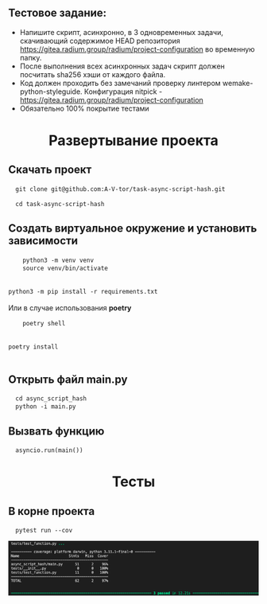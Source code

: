 ## Тестовое задание:

- Напишите скрипт, асинхронно, в 3 одновременных задачи, скачивающий содержимое HEAD репозитория https://gitea.radium.group/radium/project-configuration во временную папку.
- После выполнения всех асинхронных задач скрипт должен посчитать sha256 хэши от каждого файла.
- Код должен проходить без замечаний проверку линтером wemake-python-styleguide. Конфигурация nitpick - https://gitea.radium.group/radium/project-configuration
- Обязательно 100% покрытие тестами

<h1 align="center">Развертывание проекта</h1>

<h2>Скачать проект</h2>

```
  git clone git@github.com:A-V-tor/task-async-script-hash.git
```

```
  cd task-async-script-hash
```

<h2> Создать виртуальное окружение и установить зависимости</h2>

```
    python3 -m venv venv
    source venv/bin/activate
    
```
`python3 -m pip install -r requirements.txt` </br> </br>
Или в случае использования <b>poetry</b>


```
    poetry shell
    
```

`poetry install`
</br></br>
<h2> Открыть файл main.py</h2>

```
  cd async_script_hash
  python -i main.py
```
<h2>Вызвать функцию</h2>

```
  asyncio.run(main())
```

<h1 align="center">Тесты</h1>
<h2> В корне проекта</h2>

```
  pytest run --cov
```

<img src="https://github.com/A-V-tor/task-async-script-hash/blob/main/image.jpeg">
